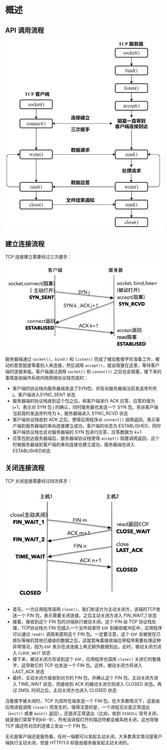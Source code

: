 # 概述

## API 调用流程

![](img\tcp_program.png)

## 建立连接流程

TCP 连接建立需要经过三次握手：

![](img\tcp_connect.png)



服务器端通过 `socket()`，`bind()` 和 `listen()` 完成了被动套接字的准备工作，被动的意思就是等着别人来连接，然后调用 `accept()`，就会阻塞在这里，等待客户端的连接来临。客户端通过调用 `socket()` 和 `connect()` 之后也会阻塞，接下来的事情是由操作系统内核网络协议栈完成的：

- 客户端的协议栈向服务器端发送了SYN包，并告诉服务器端当前发送序列号 j，客户端进入SYNC_SENT 状态
- 服务器端的协议栈收到这个包之后，和客户端进行 ACK 应答，应答的值为 j+1，表示对 SYN 包 j 的确认，同时服务器也发送一个 SYN 包，告诉客户端当前我的发送序列号为 k，服务器端进入 SYNC_RCVD 状态
- 客户端协议栈收到 ACK 之后，使得应用程序从 `connect()` 调用返回，表示客户端到服务器端的单向连接建立成功，客户端的状态为 ESTABLISHED，同时客户端协议栈也会对服务器端的 SYN 包进行应答，应答数据为 k+1
- 应答包到达服务器端后，服务器端协议栈使得 `accept()` 阻塞调用返回，这个时候服务器端到客户端的单向连接也建立成功，服务器端也进入ESTABLISHED状态

## 关闭连接流程

TCP 关闭连接需要经过四次挥手：

![](img\tcp_disconnect.png)

- 首先，一方应用程序调用 `close()`，我们称该方为主动关闭方，该端的TCP发送一个 FIN 包，表示需要关闭连接。之后主动关闭方进入 FIN_WAIT_1 状态
- 接着，接收到这个 FIN 包的对端执行被动关闭。这个 FIN 由 TCP 协议栈处理，TCP协议栈为 FIN 包插入一个文件结束符  `EOF` 到接收缓冲区中，应用程序可以通过 `read()` 调用来感知这个 FIN 包。一定要注意，这个 `EOF` 会被放在已排队等候的其他已接收的数据之后，这就意味着接收端应用程序需要处理这种异常情况，因为 `EOF` 表示在该连接上再无额外数据到达。此时，被动关闭方进入 `CLOSE_WAIT` 状态
- 接下来，被动关闭方将读到这个 `EOF`，应用程序也调用 `close()` 关闭它的套接字，这导致它的 TCP 也发送一个 FIN 包。这样，被动关闭方将进入 LAST_ACK 状态
- 最终，主动关闭方接收到对方的 FIN 包，并确认这个 FIN 包。主动关闭方进入 TIME_WAIT 状态，而接收到 ACK 的被动关闭方则进入 CLOSED 状态。再过 2MSL 时间之后，主动关闭方也进入 CLOSED 状态

当套接字被关闭时，TCP 为其所在端发送一个 FIN 包。在大多数情况下，这是由应用进程调用 `close()` 而发生的，值得注意的是，一个进程无论是正常退出（`exit()` 或者 `main()` 返回），还是非正常退出（比如，收到 `SIGKILL` 信号关闭，就是我们常常干的kill -9），所有该进程打开的描述符都会被系统关闭，这也导致 TCP 描述符对应的连接上发出一个 FIN 包。

无论是客户端还是服务器，任何一端都可以发起主动关闭。大多数真实情况是客户端执行主动关闭，但是 HTTP/1.0 却是由服务器发起主动关闭的。
